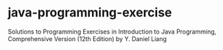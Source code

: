 # java-programming-exercise
Solutions to Programming Exercises in Introduction to Java Programming, Comprehensive Version (12th Edition) by Y. Daniel Liang
